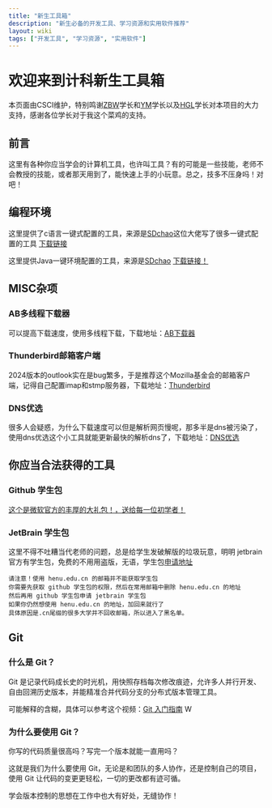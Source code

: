 ```yaml
---
title: "新生工具箱"
description: "新生必备的开发工具、学习资源和实用软件推荐"
layout: wiki
tags: ["开发工具", "学习资源", "实用软件"]
---
```


# 欢迎来到计科新生工具箱
本页面由CSCI维护，特别鸣谢[ZBW](https://github.com/tuling1900)学长和[YM](https://github.com/eqvpkbz)学长以及[HGL](https://github.com/gaolei-he)学长对本项目的大力支持，感谢各位学长对于我这个菜鸡的支持。
## 前言
这里有各种你应当学会的计算机工具，也许叫工具？有的可能是一些技能，老师不会教授的技能，或者那天用到了，能快速上手的小玩意。总之，技多不压身吗！对吧！

## 编程环境
这里提供了c语言一键式配置的工具，来源是[SDchao](https://github.com/SDchao)这位大佬写了很多一键式配置的工具
[下载链接](https://github.com/SDchao/AutoVsCEnv_WPF/releases/tag/V.1995)

这里提供Java一键环境配置的工具，来源是[SDchao](https://github.com/SDchao)
[下载链接！](https://github.com/SDchao/AutoVscJava/releases/tag/V1.3)

## MISC杂项
### AB多线程下载器 
可以提高下载速度，使用多线程下载，下载地址：[AB下载器](https://github.com/amir1376/ab-download-manager/releases/tag/v1.4.4/)
### Thunderbird邮箱客户端
2024版本的outlook实在是bug繁多，于是推荐这个Mozilla基金会的邮箱客户端，记得自己配置imap和stmp服务器，下载地址：[Thunderbird](https://www.thunderbird.net/zh-CN/)
### DNS优选
很多人会疑惑，为什么下载速度可以但是解析网页慢呢，那多半是dns被污染了，使用dns优选这个小工具就能更新最快的解析dns了，下载地址：[DNS优选](https://www.lanzoux.com/DNS)

## 你应当合法获得的工具

### Github 学生包
[这个是微软官方的丰厚的大礼包！，送给每一位初学者！](https://education.github.com/pack)
### JetBrain 学生包
这里不得不吐糟当代老师的问题，总是给学生发破解版的垃圾玩意，明明 jetbrain 官方有学生包，免费的不用用盗版，无语，学生包[申请地址](https://www.jetbrains.com.cn/community/education/#students)
```
请注意！使用 henu.edu.cn 的邮箱并不能获取学生包
你需要先获取 github 学生包的权限，然后在常用邮箱中删除 henu.edu.cn 的地址
然后再用 github 学生包申请 jetbrain 学生包
如果你仍然想使用 henu.edu.cn 的地址，加回来就行了
具体原因是.cn尾缀的很多大学并不回收邮箱，所以进入了黑名单。
```
## Git
### 什么是 Git？

Git 是记录代码成长史的时光机，用快照存档每次修改痕迹，允许多人并行开发、自由回溯历史版本，并能精准合并代码分支的分布式版本管理工具。

可能解释的含糊，具体可以参考这个视频：[Git 入门指南](https://www.bilibili.com/video/BV1gnQVYtEt2?vd_source=e8fae77eab2d47199082e338b603ebca)
W
### 为什么要使用 Git？

你写的代码质量很高吗？写完一个版本就能一直用吗？

这就是我们为什么要使用 Git，无论是和团队的多人协作，还是控制自己的项目，使用 Git 让代码的变更更轻松，一切的更改都有迹可循。

学会版本控制的思想在工作中也大有好处，无缝协作！